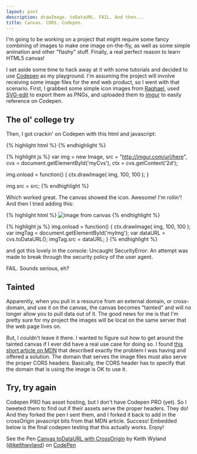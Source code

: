 ```yaml
---
layout: post
description: drawImage. toDataURL. FAIL. And then...
title: Canvas. CORS. Codepen.
---
```


I'm going to be working on a project that might require some fancy combining of images to make one image on-the-fly, as well as some simple animation and other "flashy" stuff. Finally, a real perfect reason to learn HTML5 canvas!

I set aside some time to hack away at it with some tutorials and decided to use [Codepen](http://codepen.io) as my playground. I'm assuming the project will involve receiving some image files for the end web product, so I went with that scenario. First, I grabbed some simple icon images from [Raphael](http://raphaeljs.com/icons/), used [SVG-edit](http://svg-edit.googlecode.com/svn/branches/2.6/editor/svg-editor.html) to export them as PNGs, and uploaded them to [imgur](http://imgur.com/) to easily reference on Codepen.

## The ol' college try
Then, I got crackin' on Codepen with this html and javascript:

{% highlight html %}
<canvas id="myCvs" width="400" height="400"></canvas>
{% endhighlight %}

{% highlight js %}
var img = new Image,
    src = "http://imgur.com/url/here",
    cvs = document.getElementById('myCvs'),
    ctx = cvs.getContext('2d');
    
img.onload = function() {
  ctx.drawImage( img, 100, 100 );
}

img.src = src;
{% endhighlight %}

Which worked great. The canvas showed the icon. Awesome! I'm rollin'! And then I tried adding this:

{% highlight html %}
<img id="myImg" src="" alt="image from canvas" />
{% endhighlight %}

{% highlight js %}
img.onload = function() {
  ctx.drawImage( img, 100, 100 );
  var imgTag = document.getElementById('myImg');
  var dataURL = cvs.toDataURL();
  imgTag.src = dataURL;
}
{% endhighlight %}

and got this lovely in the console:
    Uncaught SecurityError: An attempt was made to break through the security policy of the user agent.
    
FAIL. Sounds serious, eh?

## Tainted
Apparently, when you pull in a resource from an external domain, or cross-domain, and use it on the canvas, the canvas becomes "tainted" and will no longer allow you to pull data out of it. The good news for me is that I'm pretty sure for my project the images will be local on the same server that the web page lives on.

But, I couldn't leave it there. I wanted to figure out how to get around the tainted canvas if I ever did have a real use case for doing so. I found [this short article on MDN](https://developer.mozilla.org/en-US/docs/HTML/CORS_Enabled_Image) that described exactly the problem I was having and offered a solution. The domain that serves the image files must also serve the proper CORS headers. Basically, the CORS header has to specify that the domain that is using the image is OK to use it.

## Try, try again
Codepen PRO has asset hosting, but I don't have Codepen PRO (yet). So I tweeted them to find out if their assets serve the proper headers. They do! And they forked the pen I sent them, and I forked it back to add in the crossOrigin javascript bits from that MDN article. Success! Embedded below is the final codepen testing that this actually works. Enjoy!

<p data-height="400" data-theme-id="2" data-slug-hash="umova" data-user="keithwyland" data-default-tab="result" class='codepen'>See the Pen <a href='http://codepen.io/keithwyland/pen/umova'>Canvas toDataURL with CrossOrigin</a> by Keith Wyland (<a href='http://codepen.io/keithwyland'>@keithwyland</a>) on <a href='http://codepen.io'>CodePen</a></p>
<script async src="http://codepen.io/assets/embed/ei.js"></script>




